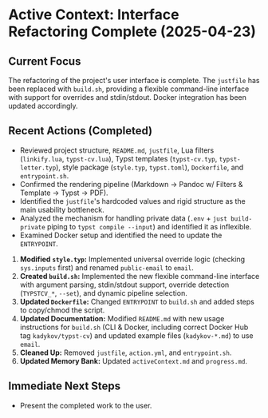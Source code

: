 # Active Context: Interface Refactoring Complete (2025-04-23)

## Current Focus

The refactoring of the project's user interface is complete. The `justfile` has been replaced with `build.sh`, providing a flexible command-line interface with support for overrides and stdin/stdout. Docker integration has been updated accordingly.

## Recent Actions (Completed)

-   Reviewed project structure, `README.md`, `justfile`, Lua filters (`linkify.lua`, `typst-cv.lua`), Typst templates (`typst-cv.typ`, `typst-letter.typ`), style package (`style.typ`, `typst.toml`), `Dockerfile`, and `entrypoint.sh`.
-   Confirmed the rendering pipeline (Markdown -> Pandoc w/ Filters & Template -> Typst -> PDF).
-   Identified the `justfile`'s hardcoded values and rigid structure as the main usability bottleneck.
-   Analyzed the mechanism for handling private data (`.env` + `just build-private` piping to `typst compile --input`) and identified it as inflexible.
-   Examined Docker setup and identified the need to update the `ENTRYPOINT`.

1.  **Modified `style.typ`:** Implemented universal override logic (checking `sys.inputs` first) and renamed `public-email` to `email`.
2.  **Created `build.sh`:** Implemented the new flexible command-line interface with argument parsing, stdin/stdout support, override detection (`TYPSTCV_*`, `--set`), and dynamic pipeline selection.
3.  **Updated `Dockerfile`:** Changed `ENTRYPOINT` to `build.sh` and added steps to copy/chmod the script.
4.  **Updated Documentation:** Modified `README.md` with new usage instructions for `build.sh` (CLI & Docker, including correct Docker Hub tag `kadykov/typst-cv`) and updated example files (`kadykov-*.md`) to use `email`.
5.  **Cleaned Up:** Removed `justfile`, `action.yml`, and `entrypoint.sh`.
6.  **Updated Memory Bank:** Updated `activeContext.md` and `progress.md`.

## Immediate Next Steps

-   Present the completed work to the user.
